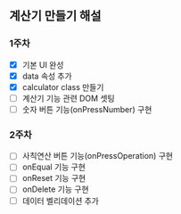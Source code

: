 ## 계산기 만들기 해설

### 1주차
- [x] 기본 UI 완성
- [x] data 속성 추가
- [x] calculator class 만들기
- [ ] 계산기 기능 관련 DOM 셋팅
- [ ] 숫자 버튼 기능(onPressNumber) 구현

### 2주차
- [ ] 사칙연산 버튼 기능(onPressOperation) 구현
- [ ] onEqual 기능 구현
- [ ] onReset 기능 구현
- [ ] onDelete 기능 구현
- [ ] 데이터 벨리데이션 추가